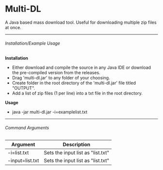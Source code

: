 # Multi-DL
A Java based mass download tool. Useful for downloading multiple zip files at once.
***

###### Installation/Example Usage
**Installation**
* Either download and compile the source in any Java IDE or download the pre-compiled version from the releases.
* Drag 'multi-dl.jar' to any folder of your choosing.
* Create folder in the root directory of the 'multi-dl.jar' file titled "OUTPUT".
* Add a list of zip files (1 per line) into a txt file in the root directory.


**Usage**
* java -jar multi-dl.jar -i=examplelist.txt

***

###### Command Arguments

Argument | Description
------------ | -------------
-i=list.txt | Sets the input list as "list.txt"
-input=list.txt | Sets the input list as "list.txt"